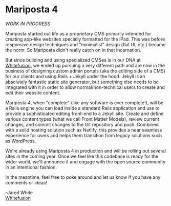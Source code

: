 # Mariposta 4

_WORK IN PROGRESS_

Mariposta started out life as a proprietary CMS primarily intended for creating app-like websites specially formatted for the iPad. This was before responsive design techniques and  "minimalist" design (flat UI, etc.) became the norm. So Mariposta didn't really catch on in that incarnation.

But since building and using specialized CMSes is in our DNA at [Whitefusion](http://whitefusion.io), we ended up pursuing a very different path and are now in the business of designing custom admin portals (aka the editing side of a CMS) for our clients and using Rails + Jekyll under the hood. Jekyll is an absolutely fantastic static site generator, but something else needs to be integrated with it in order to allow normal/non-technical users to create and edit their website content.

Mariposta 4, when "complete" (like any software is ever complete!), will be a Rails engine you can load inside a standard Rails application and use to provide a sophisticated editing front-end to a Jekyll site. Create and define various content types (what we call Front Matter Models), review current changes, and commit changes to the Git repository and push. Combined with a solid hosting solution such as Netlify, this provides a near seamless experience for users and helps them transition from legacy solutions such as WordPress.

We're already using Mariposta 4 in production and will be rolling out several sites in the coming year. Once we feel like this codebase is ready for the wider world, we'll announce it and engage with the open source community in an intentional fashion.

In the meantime, feel free to poke around and let us know if you have any comments or ideas!

-Jared White  
[Whitefusion](http://whitefusion.io)
